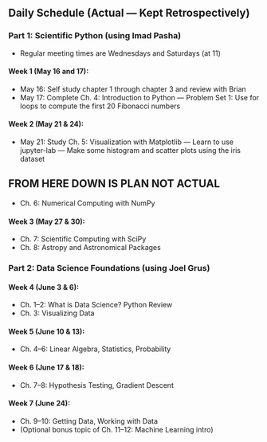 ## Daily Schedule (Actual &mdash; Kept Retrospectively)

### Part 1: Scientific Python (using Imad Pasha)

* Regular meeting times are Wednesdays and Saturdays (at 11)

#### Week 1 (May 16 and 17):

* May 16: Self study chapter 1 through chapter 3 and review with Brian
* May 17: Complete Ch. 4: Introduction to Python &mdash; Problem Set 1: Use for loops to compute the first 20 Fibonacci numbers

#### Week 2 (May 21 & 24):

* May 21: Study Ch. 5: Visualization with Matplotlib &mdash; Learn to use jupyter-lab &mdash; Make some histogram and scatter plots using the iris dataset

## FROM HERE DOWN IS PLAN NOT ACTUAL

* Ch. 6: Numerical Computing with NumPy

#### Week 3 (May 27 & 30):

* Ch. 7: Scientific Computing with SciPy
* Ch. 8: Astropy and Astronomical Packages

### Part 2: Data Science Foundations (using Joel Grus)

#### Week 4 (June 3 & 6):

* Ch. 1–2: What is Data Science? Python Review
* Ch. 3: Visualizing Data

#### Week 5 (June 10 & 13):

* Ch. 4–6: Linear Algebra, Statistics, Probability

#### Week 6 (June 17 & 18):

* Ch. 7–8: Hypothesis Testing, Gradient Descent

#### Week 7 (June 24):

* Ch. 9–10: Getting Data, Working with Data
* (Optional bonus topic of Ch. 11–12: Machine Learning intro)
